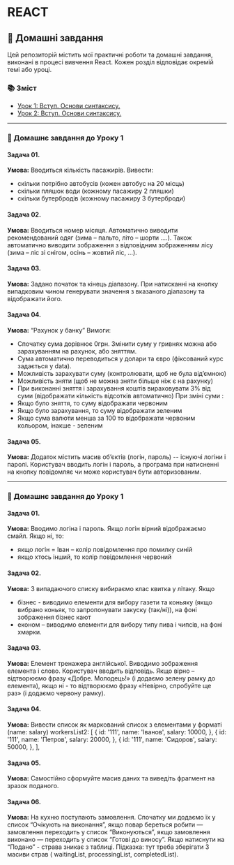 # REACT

## 🧠 Домашні завдання
Цей репозиторій містить мої практичні роботи та домашні завдання, виконані в процесі вивчення React. Кожен розділ відповідає окремій темі або уроці.

### 📚 Зміст
- [Урок 1: Вступ. Основи синтаксису.](./hw_01)
- [Урок 2: Вступ. Основи синтаксису.](./hw_02)

---

### 📝 Домашнє завдання до Уроку 1
#### Задача 01.
**Умова:**
Вводиться кількість пасажирів. Вивести:
- скільки потрібно автобусів (кожен автобус на 20 місць)
- скільки пляшок води (кожному пасажиру 2 пляшки)
- скільки бутербродів (кожному пасажиру 3 бутерброди)
#### Задача 02.
**Умова:**
Вводиться номер місяця. Автоматично виводити рекомендований одяг (зима – пальто, літо – шорти ….). Також автоматично виводити зображення з відповідним зображенням лісу (зима – ліс зі снігом, осінь – жовтий ліс, …).
#### Задача 03.
**Умова:**
Задано початок та кінець діапазону. При натисканні на кнопку випадковим чином генерувати значення з вказаного діапазону та відображати його.
#### Задача 04.
**Умова:**
“Рахунок у банку” Вимоги:
- Спочатку сума дорівнює 0грн. Змінити суму у гривнях можна або зарахуванням на рахунок, або зняттям.
- Сума автоматично переводиться у долари та євро (фіксований курс задається у data).
- Можливість зарахувати суму (контролювати, щоб не була від’ємною)
- Можливість зняти (щоб не можна зняти більше ніж є на рахунку)
- При виконанні зняття і зарахування коштів вираховувати 3% від суми (відображати кількість відсотків автоматично)
При зміні суми :
- Якщо було зняття, то суму відображати червоним
- Якщо було зарахування, то суму відображати зеленим
- Якщо сума валюти менша за 100 то відображати червоним кольором, інакше - зеленим
#### Задача 05.
**Умова:**
Додаток містить масив об’єктів (логін, пароль) -- існуючі логіни і паролі. Користувач вводить логін і пароль, а програма при натисненні на кнопку повідомляє чи може користувач бути авторизованим.

---

### 📝 Домашнє завдання до Уроку 1
#### Задача 01.
**Умова:**
Вводимо логіна і пароль. Якщо логін вірний відображаємо смайл. Якщо ні, то:
- якщо логін = Іван – колір повідомлення про помилку синій
- якщо хтось інший, то колір повідомлення червоний
#### Задача 02.
**Умова:**
З випадаючого списку вибираємо клас квитка у літаку. Якщо 
- бізнес -  виводимо елементи для вибору газети та коньяку (якщо вибрано коньяк, то запропонувати закуску (так/ні)), на фоні зображення бізнес кают 
- економ – виводимо елементи для вибору типу пива і чипсів, на фоні хмарки.
#### Задача 03.
**Умова:**
Елемент тренажера англійської. Виводимо зображення елемента і слово. Користувач вводить відповідь. Якщо вірно – відтворюємо фразу «Добре. Молодець!» (і додаємо зелену рамку до елемента), якщо ні - то відтворюємо фразу «Невірно, спробуйте ще раз» (і додаємо червону рамку).
#### Задача 04.
**Умова:**
Вивести список як маркований список з елементами у форматі (name: salary)
  workersList2: [
        {
          id: '111',
          name: 'Іванов',
          salary: 10000,
        },
        {
          id: '111',
          name: 'Петров',
          salary: 20000,
        },
        {
          id: '111',
          name: 'Сидоров',
          salary: 50000,
        },
      ],
#### Задача 05.
**Умова:**
Самостійно сформуйте масив даних та виведіть фрагмент на зразок поданого.
#### Задача 06.
**Умова:**
На кухню поступають замовлення. Спочатку ми додаємо їх у список “Очікують на виконання”, якщо повар береться робити — замовлення переходить у список “Виконуються”,   якщо замовлення виконано — переходить у список “Готові до виносу”. Якщо натиснути на “Подано” - страва зникає з таблиці. Підказка: тут треба зберігати 3 масиви страв ( waitingList, processingList, completedList).